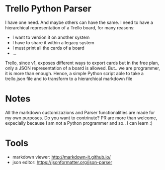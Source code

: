 # Trello Python Parser

I have one need. And maybe others can have the same.
I need to have a hierarchical representation of a Trello board, for many reasons: 
- I want to version it on another system
- I have to share it within a legacy system
- I must print all the cards of a board
- ...

Trello, since v1, exposes different ways to export cards but in the free plan, only a JSON representation of a board is allowed. 
But.. we are programmer, it is more than enough.
Hence, a simple Python script able to take a trello.json file and to transform to a hierarchical markdown file

# Notes

All the markdown customizazions and Parser functionalities are made for my own purposes. 
Do you want to contrinute? PR are more than welcome, expecially because I am not a Python programmer and so.. I can learn :)


# Tools
- markdown viewer: http://markdown-it.github.io/
- json editor: https://jsonformatter.org/json-parser